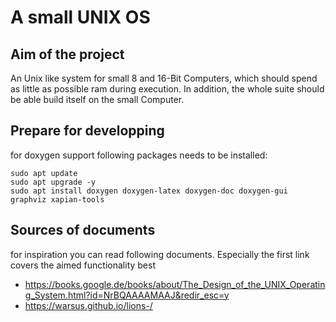 # A small UNIX OS
## Aim of the project
An Unix like system for small 8 and 16-Bit Computers, which should spend as little as possible ram during execution. In addition, the whole suite should be able build itself on the small Computer.

## Prepare for developping
for doxygen support following packages needs to be installed:
```
sudo apt update
sudo apt upgrade -y
sudo apt install doxygen doxygen-latex doxygen-doc doxygen-gui graphviz xapian-tools
```

## Sources of documents
for inspiration you can read following documents. Especially the first link covers the aimed functionality best
 * https://books.google.de/books/about/The_Design_of_the_UNIX_Operating_System.html?id=NrBQAAAAMAAJ&redir_esc=y
 * https://warsus.github.io/lions-/




